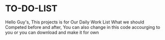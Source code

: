# TO-DO-LIST
Hello Guy's,  This projects is for Our Daily  Work List What we should Competed before and after, You can also change in this code accourging to you or you can download and make it for own
